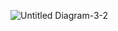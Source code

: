 
![Untitled Diagram-3-2](https://github.com/soumilshah1995/emr-serverless-airflow-deltastreamer-jobs/assets/39345855/4ab68e3c-a543-429f-b715-72b61d6b9eb1)


